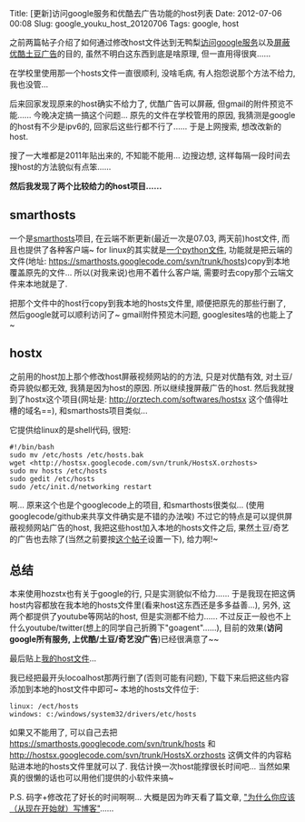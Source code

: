Title: [更新]访问google服务和优酷去广告功能的host列表
Date: 2012-07-06 00:08
Slug: google_youku_host_20120706
Tags: google, host


之前两篇帖子介绍了如何通过修改host文件达到无鸭梨[访问google服务](http://x-wei.github.com/google_host.html)以及[屏蔽优酷土豆广告](http://x-wei.github.com/host_youkuqiyi.html)的目的, 虽然不明白这东西到底是啥原理, 但一直用得很爽......

在学校里使用那一个hosts文件一直很顺利, 没啥毛病, 有人抱怨说那个方法不给力, 我也没管...

后来回家发现原来的host确实不给力了, 优酷广告可以屏蔽, 但gmail的附件预览不能...... 今晚决定搞一搞这个问题... 原先的文件在学校管用的原因, 我猜测是google的host有不少是ipv6的, 回家后这些行都不行了...... 于是上网搜索, 想改改新的host.

搜了一大堆都是2011年贴出来的, 不知能不能用... 边搜边想, 这样每隔一段时间去搜host的方法貌似有点笨......

**然后我发现了两个比较给力的host项目......**

smarthosts
----------
一个是[smarthosts](http://code.google.com/p/smarthosts/)项目, 在云端不断更新(最近一次是07.03, 两天前)host文件, 而且也提供了各种客户端~ for linux的其实就是[一个python文件](https://smarthosts.googlecode.com/svn/trunk/osx_linux.py), 功能就是把云端的文件(地址: <https://smarthosts.googlecode.com/svn/trunk/hosts>)copy到本地覆盖原先的文件... 所以(对我来说)也用不着什么客户端, 需要时去copy那个云端文件来本地就是了.

把那个文件中的host行copy到我本地的hosts文件里, 顺便把原先的那些行删了, 然后google就可以顺利访问了~ gmail附件预览木问题, googlesites啥的也能上了~

hostx
-----
之前用的host加上那个修改host屏蔽视频网站的的方法, 只是对优酷有效, 对土豆/奇异貌似都无效, 我猜是因为host的原因. 所以继续搜屏蔽广告的host. 然后我就搜到了hostx这个项目(网址是: <http://orztech.com/softwares/hostsx> 这个值得吐槽的域名==), 和smarthosts项目类似... 

它提供给linux的是shell代码, 很短: 

    #!/bin/bash
    sudo mv /etc/hosts /etc/hosts.bak
    wget <http://hostsx.googlecode.com/svn/trunk/HostsX.orzhosts>
    sudo mv hosts /etc/hosts
    sudo gedit /etc/hosts
    sudo /etc/init.d/networking restart

啊... 原来这个也是个googlecode上的项目, 和smarthosts很类似... (使用googlecode/github来共享文件确实是不错的办法唉) 不过它的特点是可以提供屏蔽视频网站广告的host, 我把这些host加入本地的hosts文件之后, 果然土豆/奇艺的广告也去除了(当然之前要按[这个帖子](http://x-wei.github.com/host_youkuqiyi.html)设置一下), 给力啊!~ 

总结
-----
本来使用hozstx也有关于google的行, 只是实测貌似不给力...... 于是我现在把这俩host内容都放在我本地的hosts文件里(看来host这东西还是多多益善...), 另外, 这两个都提供了youtube等网站的host, 但是实测都不给力...... 不过反正一般也不上什么youtube/twitter(想上的同学自己折腾下"goagent"......), 目前的效果(**访问google所有服务, 上优酷/土豆/奇艺没广告**)已经很满意了~~

最后贴上[我的host文件](./[更新]访问google和优酷去广告功能的host/hosts)... 

我已经把最开头locoalhost那两行删了(否则可能有问题), 下载下来后把这些内容添加到本地的host文件中即可~ 本地的hosts文件位于:

    linux: /ect/hosts
    windows: c:/windows/system32/drivers/etc/hosts


如果又不能用了, 可以自己去把 <https://smarthosts.googlecode.com/svn/trunk/hosts> 和 <http://hostsx.googlecode.com/svn/trunk/HostsX.orzhosts> 这俩文件的内容粘贴进本地的hosts文件里就可以了. 我估计换一次host能撑很长时间吧... 当然如果真的很懒的话也可以用他们提供的小软件来搞~
 
P.S. 码字+修改花了好长的时间啊啊... 大概是因为昨天看了篇文章, ["为什么你应该（从现在开始就）写博客"](http://mindhacks.cn/2009/02/15/why-you-should-start-blogging-now/)......